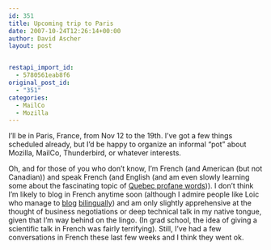 ```yaml
---
id: 351
title: Upcoming trip to Paris
date: 2007-10-24T12:26:14+00:00
author: David Ascher
layout: post


restapi_import_id:
  - 5780561eab8f6
original_post_id:
  - "351"
categories:
  - MailCo
  - Mozilla
---
```

I&#8217;ll be in Paris, France, from Nov 12 to the 19th. I&#8217;ve got a few things scheduled already, but I&#8217;d be happy to organize an informal &#8220;pot&#8221; about Mozilla, MailCo, Thunderbird, or whatever interests.

Oh, and for those of you who don&#8217;t know, I&#8217;m French (and American (but not Canadian)) and speak French (and English (and am even slowly learning some about the fascinating topic of [Quebec profane words](http://en.wikipedia.org/wiki/Quebec_French_profanity))). I don&#8217;t think I&#8217;m likely to blog in French anytime soon (although I admire people like Loic who manage to [blog](http://loiclemeur.com/) [bilingually](http://www.loiclemeur.com/france/)) and am only slightly apprehensive at the thought of business negotiations or deep technical talk in my native tongue, given that I&#8217;m way behind on the lingo. (In grad school, the idea of giving a scientific talk in French was fairly terrifying). Still, I&#8217;ve had a few conversations in French these last few weeks and I think they went ok.